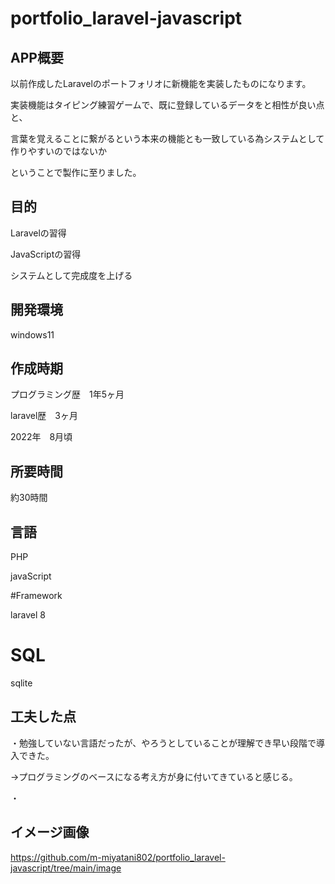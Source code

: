 # portfolio_laravel-javascript

## APP概要

以前作成したLaravelのポートフォリオに新機能を実装したものになります。

実装機能はタイピング練習ゲームで、既に登録しているデータをと相性が良い点と、

言葉を覚えることに繋がるという本来の機能とも一致している為システムとして作りやすいのではないか

ということで製作に至りました。

## 目的

Laravelの習得

JavaScriptの習得

システムとして完成度を上げる

## 開発環境

windows11

## 作成時期

プログラミング歴　1年5ヶ月

laravel歴　3ヶ月

2022年　8月頃

## 所要時間

約30時間

## 言語

PHP

javaScript

#Framework

laravel 8

# SQL

sqlite

## 工夫した点

・勉強していない言語だったが、やろうとしていることが理解でき早い段階で導入できた。

  →プログラミングのベースになる考え方が身に付いてきていると感じる。
  
・

## イメージ画像

https://github.com/m-miyatani802/portfolio_laravel-javascript/tree/main/image
